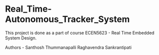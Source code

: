 # Real_Time-Autonomous_Tracker_System

This project is done as a part of course ECEN5623 - Real Time Embedded System Design.

Authors - Santhosh Thummanapalli
          Raghavendra Sankrantipati

